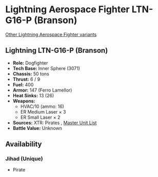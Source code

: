 # Lightning Aerospace Fighter LTN-G16-P (Branson) 

[Other Lightning Aerospace Fighter variants](../lightning_aerospace_fighter.md) 

## Lightning LTN-G16-P (Branson) 

- **Role:** Dogfighter 
- **Tech Base:** Inner Sphere (3071) 
- **Chassis:** 50 tons 
- **Thrust:** 6 / 9 
- **Fuel:** 400 
- **Armor:** 147 (Ferro Lamellor) 
- **Heat Sinks:** 13 (26) 
- **Weapons:** 
  - HVAC/10 (ammo: 16) 
  - ER Medium Laser × 3 
  - ER Small Laser × 2 
- **Sources:** XTR: Pirates , [Master Unit List](http://masterunitlist.info/Unit/Details/1879) 
- **Battle Value:** Unknown 

## Availability 

### Jihad (Unique) 

- Pirate 

